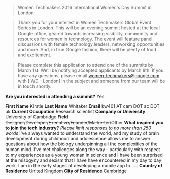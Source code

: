> Women Techmakers 2016 International Women's Day Summit in London

> Thank you for your interest in Women Techmakers Global Event Series in London. This will be an evening summit hosted at the local Google office, geared towards increasing visibility, community and resources for women in technology. The event will feature panel discussions with female technology leaders, networking opportunities and more. And, in true Google fashion, there will be plenty of food and excitement.

> Please complete this application to attend one of the summits by March 1st. We’ll be notifying accepted applicants by March 8th. If you have any questions, please email women-techmakers@google.com with [IWD - London] in the subject and someone from our team will be in touch shortly.


**Are you interested in attending a summit?**
Yes

**First Name**
Kirstie
**Last Name**
Whitaker
**Email**
kw401 AT cam DOT ac DOT uk
**Current Occupation**
Research scientist
**Company or University**
University of Cambridge
**Field**
~~Designer~~/~~Developer~~/~~Executive~~/~~Founder~~/~~Markerter~~/Other
**What inspired you to join the tech industry?**
*Please limit responses to no more than 250 words*
I've always wanted to understand the world, and my study of brain development during childhood and adolescence allows me to answer questions about how the biology underpinning all the complexities of the human mind. I've met challenges along the way - particularly with respect to my experiences as a young woman in science and I have been surprised at the misogyny and sexism that I have have encountered in my day to day work. I am in the early stages of developing a mobile app to .....
**Country of Residence**
United Kingdom
**City of Residence**
Cambridge
